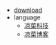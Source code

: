 <!--
 * @Author: your name
 * @Date: 2020-03-12 12:31:14
 * @LastEditTime: 2020-03-12 13:29:09
 * @LastEditors: Please set LastEditors
 * @Description: In User Settings Edit
 * @FilePath: \docs\_navbar.md
 -->
- [download](/download)
- language
  - [凉菜科技](https://liucl.cn)
  - [凉菜博客](https://blog.liucl.cn)